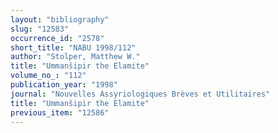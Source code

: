 ```yaml
---
layout: "bibliography"
slug: "12583"
occurrence_id: "2578"
short_title: "NABU 1998/112"
author: "Stolper, Matthew W."
title: "Ummanšipir the Elamite"
volume_no_: "112"
publication_year: "1998"
journal: "Nouvelles Assyriologiques Brèves et Utilitaires"
title: "Ummanšipir the Elamite"
previous_item: "12586"
---
```


